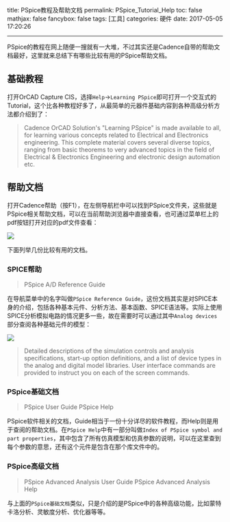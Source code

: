 title: PSpice教程及帮助文档
permalink: PSpice_Tutorial_Help
toc: false
mathjax: false
fancybox: false
tags: [工具]
categories: 硬件
date: 2017-05-05 17:20:26

---

PSpice的教程在网上随便一搜就有一大堆，不过其实还是Cadence自带的帮助文档最好，这里就来总结下有哪些比较有用的PSpice帮助文档。

<!--more-->

## 基础教程

打开OrCAD Capture CIS，选择`Help`->`Learning PSpice`即可打开一个交互式的Tutorial，这个比各种教程好多了，从最简单的元器件基础内容到各种高级分析方法都介绍到了：

> Cadence OrCAD Solution's "Learning PSpice" is made available to all, for learning various concepts related to Electrical and Electronics engineering. This complete material covers several diverse topics, ranging from basic theorems to very advanced topics in the field of Electrical & Electronics Engineering and electronic design automation etc. 

## 帮助文档

打开Cadence帮助（按F1），在左侧导航栏中可以找到PSpice文件夹，这些就是PSpice相关帮助文档，可以在当前帮助浏览器中直接查看，也可通过菜单栏上的pdf按钮打开对应的pdf文件查看：

![](http://gmf.shengnengjin.cn/20170505165654.png)

下面列举几份比较有用的文档。

### SPICE帮助

> PSpice A/D Reference Guide

在导航菜单中的名字叫做`PSpice Reference Guide`，这份文档其实是对SPICE本身的介绍，包括各种基本元件、分析方法、基本函数、SPICE语法等。实际上使用SPICE分析模拟电路的情况更多一些，故在需要时可以通过其中`Analog devices`部分查阅各种基础元件的模型：

![](http://gmf.shengnengjin.cn/20170505170850.png)

> Detailed descriptions of the simulation controls and analysis specifications, start-up option definitions, and a list of device types in the analog and digital model libraries. User interface commands are provided to instruct you on each of the screen commands.

### PSpice基础文档

> PSpice User Guide
> PSpice Help

PSpice软件相关的文档，Guide相当于一份十分详尽的软件教程，而Help则是用于查阅的帮助文档。在`PSpice Help`中有一部分叫做`Index of PSpice symbol and part properties`，其中包含了所有仿真模型和仿真参数的说明，可以在这里查到每个参数的意思，还有这个元件是包含在那个库文件中的。

### PSpice高级文档

> PSpice Advanced Analysis User Guide
> PSpice Advanced Analysis Help

与上面的`PSpice基础文档`类似，只是介绍的是PSpice中的各种高级功能，比如蒙特卡洛分析、灵敏度分析、优化器等等。
